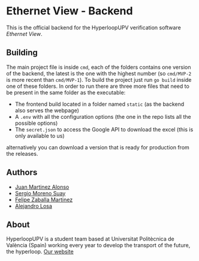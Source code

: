 # Ethernet View - Backend

This is the official backend for the HyperloopUPV verification software *Ethernet View*.

## Building

The main project file is inside `cmd`, each of the folders contains one version of the backend, the latest is the one with the highest number (so `cmd/MVP-2` is more recent than `cmd/MVP-1`).
To build the project just run `go build` inside one of these folders. In order to run there are three more files that need to be present in the same folder as the executable:
* The frontend build located in a folder named `static` (as the backend also serves the webpage)
* A `.env` with all the configuration options (the one in the repo lists all the possible options)
* The `secret.json` to access the Google API to download the excel (this is only available to us)

alternatively you can download a version that is ready for production from the releases.

## Authors

* [Juan Martinez Alonso](https://github.com/jmaralo)
* [Sergio Moreno Suay](https://github.com/smorsua)
* [Felipe Zaballa Martinez](https://github.com/lipezaballa)
* [Alejandro Losa](https://github.com/Losina24)

## About

HyperloopUPV is a student team based at Universitat Politècnica de València (Spain) working every year to develop the transport of the future, the hyperloop.
[Our website](https://hyperloopupv.com/#/)
